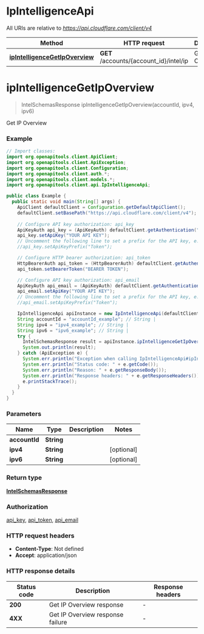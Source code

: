 # IpIntelligenceApi

All URIs are relative to *https://api.cloudflare.com/client/v4*

| Method | HTTP request | Description |
|------------- | ------------- | -------------|
| [**ipIntelligenceGetIpOverview**](IpIntelligenceApi.md#ipIntelligenceGetIpOverview) | **GET** /accounts/{account_id}/intel/ip | Get IP Overview |


<a id="ipIntelligenceGetIpOverview"></a>
# **ipIntelligenceGetIpOverview**
> IntelSchemasResponse ipIntelligenceGetIpOverview(accountId, ipv4, ipv6)

Get IP Overview

### Example
```java
// Import classes:
import org.openapitools.client.ApiClient;
import org.openapitools.client.ApiException;
import org.openapitools.client.Configuration;
import org.openapitools.client.auth.*;
import org.openapitools.client.models.*;
import org.openapitools.client.api.IpIntelligenceApi;

public class Example {
  public static void main(String[] args) {
    ApiClient defaultClient = Configuration.getDefaultApiClient();
    defaultClient.setBasePath("https://api.cloudflare.com/client/v4");
    
    // Configure API key authorization: api_key
    ApiKeyAuth api_key = (ApiKeyAuth) defaultClient.getAuthentication("api_key");
    api_key.setApiKey("YOUR API KEY");
    // Uncomment the following line to set a prefix for the API key, e.g. "Token" (defaults to null)
    //api_key.setApiKeyPrefix("Token");

    // Configure HTTP bearer authorization: api_token
    HttpBearerAuth api_token = (HttpBearerAuth) defaultClient.getAuthentication("api_token");
    api_token.setBearerToken("BEARER TOKEN");

    // Configure API key authorization: api_email
    ApiKeyAuth api_email = (ApiKeyAuth) defaultClient.getAuthentication("api_email");
    api_email.setApiKey("YOUR API KEY");
    // Uncomment the following line to set a prefix for the API key, e.g. "Token" (defaults to null)
    //api_email.setApiKeyPrefix("Token");

    IpIntelligenceApi apiInstance = new IpIntelligenceApi(defaultClient);
    String accountId = "accountId_example"; // String | 
    String ipv4 = "ipv4_example"; // String | 
    String ipv6 = "ipv6_example"; // String | 
    try {
      IntelSchemasResponse result = apiInstance.ipIntelligenceGetIpOverview(accountId, ipv4, ipv6);
      System.out.println(result);
    } catch (ApiException e) {
      System.err.println("Exception when calling IpIntelligenceApi#ipIntelligenceGetIpOverview");
      System.err.println("Status code: " + e.getCode());
      System.err.println("Reason: " + e.getResponseBody());
      System.err.println("Response headers: " + e.getResponseHeaders());
      e.printStackTrace();
    }
  }
}
```

### Parameters

| Name | Type | Description  | Notes |
|------------- | ------------- | ------------- | -------------|
| **accountId** | **String**|  | |
| **ipv4** | **String**|  | [optional] |
| **ipv6** | **String**|  | [optional] |

### Return type

[**IntelSchemasResponse**](IntelSchemasResponse.md)

### Authorization

[api_key](../README.md#api_key), [api_token](../README.md#api_token), [api_email](../README.md#api_email)

### HTTP request headers

 - **Content-Type**: Not defined
 - **Accept**: application/json

### HTTP response details
| Status code | Description | Response headers |
|-------------|-------------|------------------|
| **200** | Get IP Overview response |  -  |
| **4XX** | Get IP Overview response failure |  -  |

